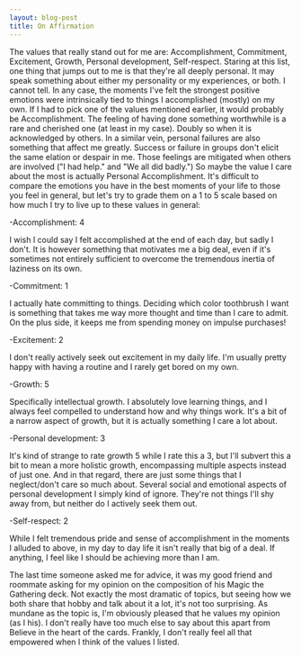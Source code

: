 ```yaml
---
layout: blog-post
title: On Affirmation
---
```


The values that really stand out for me are: Accomplishment, Commitment, Excitement, Growth, Personal development, Self-respect. Staring at this list, one thing that jumps out to me is that they're all deeply personal. It may speak something about either my personality or my experiences, or both. I cannot tell. In any case, the moments I've felt the strongest positive emotions were intrinsically tied to things I accomplished (mostly) on my own. If I had to pick one of the values mentioned earlier, it would probably be Accomplishment. The feeling of having done something worthwhile is a rare and cherished one (at least in my case). Doubly so when it is acknowledged by others. In a similar vein, personal failures are also something that affect me greatly. Success or failure in groups don't elicit the same elation or despair in me. Those feelings are mitigated when others are involved ("I had help." and "We all did badly.") So maybe the value I care about the most is actually Personal Accomplishment.
It's difficult to compare the emotions you have in the best moments of your life to those you feel in general, but let's try to grade them on a 1 to 5 scale based on how much I try to live up to these values in general:

-Accomplishment: 4

I wish I could say I felt accomplished at the end of each day, but sadly I don't. It is however something that motivates me a big deal, even if it's sometimes not entirely sufficient to overcome the tremendous inertia of laziness on its own.

-Commitment: 1

I actually hate committing to things. Deciding which color toothbrush I want is something that takes me way more thought and time than I care to admit. On the plus side, it keeps me from spending money on impulse purchases!

-Excitement: 2

I don't really actively seek out excitement in my daily life. I'm usually pretty happy with having a routine and I rarely get bored on my own.

-Growth: 5

Specifically intellectual growth. I absolutely love learning things, and I always feel compelled to understand how and why things work. It's a bit of a narrow aspect of growth, but it is actually something I care a lot about.

-Personal development: 3

It's kind of strange to rate growth 5 while I rate this a 3, but I'll subvert this a bit to mean a more holistic growth, encompassing multiple aspects instead of just one. And in that regard, there are just some things that I neglect/don't care so much about. Several social and emotional aspects of personal development I simply kind of ignore. They're not things I'll shy away from, but neither do I actively seek them out.

-Self-respect: 2

While I felt tremendous pride and sense of accomplishment in the moments I alluded to above, in my day to day life it isn't really that big of a deal. If anything, I feel like I should be achieving more than I am.

The last time someone asked me for advice, it was my good friend and roommate asking for my opinion on the composition of his Magic the Gathering deck. Not exactly the most dramatic of topics, but seeing how we both share that hobby and talk about it a lot, it's not too surprising. As mundane as the topic is, I'm obviously pleased that he values my opinion (as I his). I don't really have too much else to say about this apart from Believe in the heart of the cards.
Frankly, I don't really feel all that empowered when I think of the values I listed.